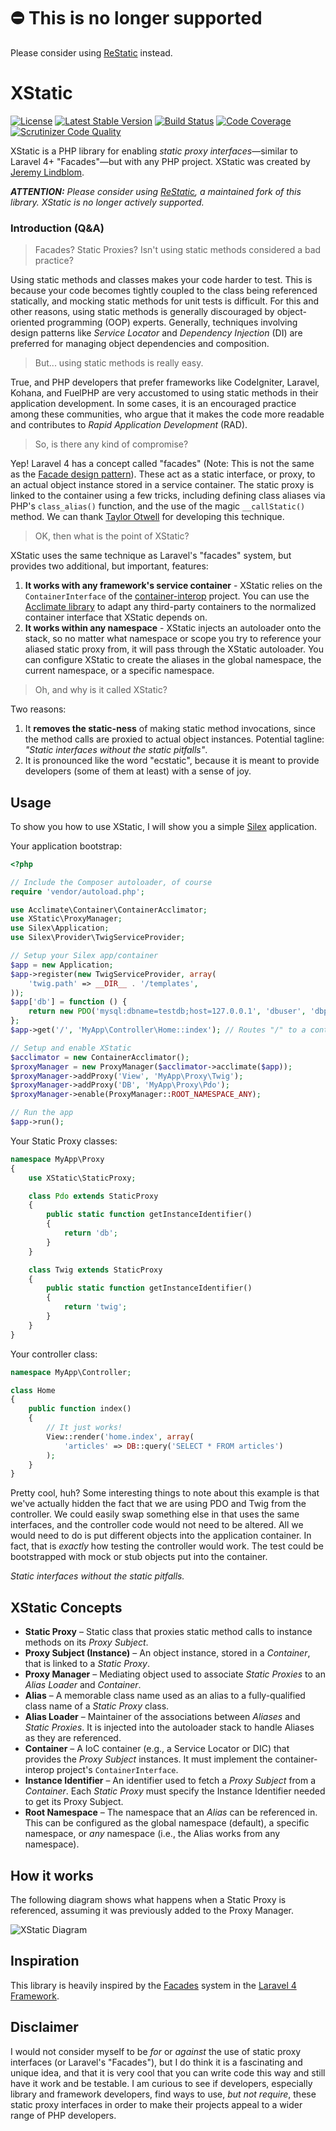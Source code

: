 # :no_entry: This is no longer supported
Please consider using [ReStatic](https://github.com/lhsazevedo/restatic) instead.

# XStatic

[![License](https://poser.pugx.org/jeremeamia/xstatic/license.png)](https://packagist.org/packages/jeremeamia/xstatic) [![Latest Stable Version](https://poser.pugx.org/jeremeamia/xstatic/v/stable.png)](https://packagist.org/packages/jeremeamia/xstatic) [![Build Status](https://travis-ci.org/jeremeamia/xstatic.png)](https://travis-ci.org/jeremeamia/xstatic) [![Code Coverage](https://scrutinizer-ci.com/g/jeremeamia/xstatic/badges/coverage.png?s=8dc03c490e3c4e7c02ff0456c31a41aa66cb589a)](https://scrutinizer-ci.com/g/jeremeamia/xstatic/) [![Scrutinizer Code Quality](https://scrutinizer-ci.com/g/jeremeamia/xstatic/badges/quality-score.png?s=74a714f37287624679f53e501c92edd5b8f38fd7)](https://scrutinizer-ci.com/g/jeremeamia/xstatic/)

XStatic is a PHP library for enabling *static proxy interfaces*—similar to Laravel 4+ "Facades"—but with any
PHP project. XStatic was created by [Jeremy Lindblom](https://twitter.com/jeremeamia).

_**ATTENTION:** Please consider using [ReStatic](https://github.com/lhsazevedo/restatic), a maintained fork of this library. XStatic
is no longer actively supported._

### Introduction (Q&A)

> Facades? Static Proxies? Isn't using static methods considered a bad practice?

Using static methods and classes makes your code harder to test. This is because your code becomes tightly coupled to
the class being referenced statically, and mocking static methods for unit tests is difficult. For this and other
reasons, using static methods is generally discouraged by object-oriented programming (OOP) experts. Generally,
techniques involving design patterns like *Service Locator* and *Dependency Injection* (DI) are preferred for managing
object dependencies and composition.

> But... using static methods is really easy.

True, and PHP developers that prefer frameworks like CodeIgniter, Laravel, Kohana, and FuelPHP are very accustomed to
using static methods in their application development. In some cases, it is an encouraged practice among these
communities, who argue that it makes the code more readable and contributes to *Rapid Application Development* (RAD).

> So, is there any kind of compromise?

Yep! Laravel 4 has a concept called "facades" (Note: This is not the same as the [Facade design
pattern](http://en.wikipedia.org/wiki/Facade_pattern)). These act as a static interface, or proxy, to an actual object
instance stored in a service container. The static proxy is linked to the container using a few tricks, including
defining class aliases via PHP's `class_alias()` function, and the use of the magic `__callStatic()` method. We can
thank [Taylor Otwell](https://twitter.com/taylorotwell) for developing this technique.

> OK, then what is the point of XStatic?

XStatic uses the same technique as Laravel's "facades" system, but provides two additional, but important, features:

1. **It works with any framework's service container** - XStatic relies on the `ContainerInterface` of the
   [container-interop](https://github.com/container-interop/container-interop) project. You can use the [Acclimate
   library](https://github.com/jeremeamia/acclimate-container) to adapt any third-party containers to the normalized
   container interface that XStatic depends on.
2. **It works within any namespace** - XStatic injects an autoloader onto the stack, so no matter what namespace or
   scope you try to reference your aliased static proxy from, it will pass through the XStatic autoloader. You can
   configure XStatic to create the aliases in the global namespace, the current namespace, or a specific namespace.

> Oh, and why is it called XStatic?

Two reasons:

1. It **removes the static-ness** of making static method invocations, since the method calls are proxied to actual
   object instances. Potential tagline: *"Static interfaces without the static pitfalls"*.
2. It is pronounced like the word "ecstatic", because it is meant to provide developers (some of them at least) with
   a sense of joy.

## Usage

To show you how to use XStatic, I will show you a simple [Silex](http://silex.sensiolabs.org/) application.

Your application bootstrap:

```php
<?php

// Include the Composer autoloader, of course
require 'vendor/autoload.php';

use Acclimate\Container\ContainerAcclimator;
use XStatic\ProxyManager;
use Silex\Application;
use Silex\Provider\TwigServiceProvider;

// Setup your Silex app/container
$app = new Application;
$app->register(new TwigServiceProvider, array(
    'twig.path' => __DIR__ . '/templates',
));
$app['db'] = function () {
    return new PDO('mysql:dbname=testdb;host=127.0.0.1', 'dbuser', 'dbpass');
};
$app->get('/', 'MyApp\Controller\Home::index'); // Routes "/" to a controller object

// Setup and enable XStatic
$acclimator = new ContainerAcclimator();
$proxyManager = new ProxyManager($acclimator->acclimate($app));
$proxyManager->addProxy('View', 'MyApp\Proxy\Twig');
$proxyManager->addProxy('DB', 'MyApp\Proxy\Pdo');
$proxyManager->enable(ProxyManager::ROOT_NAMESPACE_ANY);

// Run the app
$app->run();
```

Your Static Proxy classes:

```php
namespace MyApp\Proxy
{
    use XStatic\StaticProxy;

    class Pdo extends StaticProxy
    {
        public static function getInstanceIdentifier()
        {
            return 'db';
        }
    }

    class Twig extends StaticProxy
    {
        public static function getInstanceIdentifier()
        {
            return 'twig';
        }
    }
}
```

Your controller class:

```php
namespace MyApp\Controller;

class Home
{
    public function index()
    {
        // It just works!
        View::render('home.index', array(
            'articles' => DB::query('SELECT * FROM articles')
        );
    }
}
```

Pretty cool, huh? Some interesting things to note about this example is that we've actually hidden the fact that we are
using PDO and Twig from the controller. We could easily swap something else in that uses the same interfaces, and the
controller code would not need to be altered. All we would need to do is put different objects into the application
container. In fact, that is *exactly* how testing the controller would work. The test could be bootstrapped with mock or
stub objects put into the container.

*Static interfaces without the static pitfalls.*

## XStatic Concepts

* **Static Proxy** – Static class that proxies static method calls to instance methods on its *Proxy Subject*.
* **Proxy Subject (Instance)** – An object instance, stored in a *Container*, that is linked to a *Static Proxy*.
* **Proxy Manager** – Mediating object used to associate *Static Proxies* to an *Alias Loader* and *Container*.
* **Alias** – A memorable class name used as an alias to a fully-qualified class name of a *Static Proxy* class.
* **Alias Loader** – Maintainer of the associations between *Aliases* and *Static Proxies*. It is injected into the
  autoloader stack to handle Aliases as they are referenced.
* **Container** – A IoC container (e.g., a Service Locator or DIC) that provides the *Proxy Subject* instances. It must
  implement the container-interop project's `ContainerInterface`.
* **Instance Identifier** – An identifier used to fetch a *Proxy Subject* from a *Container*. Each *Static Proxy* must
  specify the Instance Identifier needed to get its Proxy Subject.
* **Root Namespace** – The namespace that an *Alias* can be referenced in. This can be configured as the global
  namespace (default), a specific namespace, or *any* namespace (i.e., the Alias works from any namespace).

## How it works

The following diagram shows what happens when a Static Proxy is referenced, assuming it was previously added to the
Proxy Manager.

![XStatic Diagram](https://dl.dropboxusercontent.com/u/687294/published/xstatic-diagram.png)

## Inspiration

This library is heavily inspired by the [Facades](http://laravel.com/docs/facades) system in the
[Laravel 4 Framework](http://laravel.com/).

## Disclaimer

I would not consider myself to be *for* or *against* the use of static proxy interfaces (or Laravel's "Facades"), but I
do think it is a fascinating and unique idea, and that it is very cool that you can write code this way and still have
it work and be testable. I am curious to see if developers, especially library and framework developers, find ways to
use, *but not require*, these static proxy interfaces in order to make their projects appeal to a wider range of PHP
developers.
